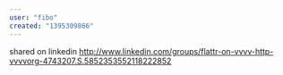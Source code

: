```yaml
---
user: "fibo"
created: "1395309866"
---
```


shared on linkedin http://www.linkedin.com/groups/flattr-on-vvvv-http-vvvvorg-4743207.S.5852353552118222852
